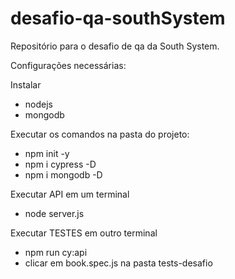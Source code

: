 # desafio-qa-southSystem
Repositório para o desafio de qa da South System.

Configurações necessárias:

Instalar
- nodejs
- mongodb
  
Executar os comandos na pasta do projeto:
- npm init -y
- npm i cypress -D
- npm i mongodb -D

Executar API em um terminal
- node server.js

Executar TESTES em outro terminal

- npm run cy:api
- clicar em book.spec.js na pasta tests-desafio

